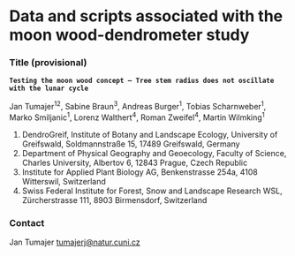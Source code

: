 # Data and scripts associated with the moon wood-dendrometer study

### Title (provisional)
**`Testing the moon wood concept – Tree stem radius does not oscillate with the lunar cycle`**

Jan Tumajer<sup>12</sup>, Sabine Braun<sup>3</sup>, Andreas Burger<sup>1</sup>, Tobias Scharnweber<sup>1</sup>, Marko Smiljanic<sup>1</sup>, Lorenz Walthert<sup>4</sup>, Roman Zweifel<sup>4</sup>, Martin Wilmking<sup>1</sup>
1.	DendroGreif, Institute of Botany and Landscape Ecology, University of Greifswald, Soldmannstraße 15, 17489 Greifswald, Germany
2.	Department of Physical Geography and Geoecology, Faculty of Science, Charles University, Albertov 6, 12843 Prague, Czech Republic
3.	Institute for Applied Plant Biology AG, Benkenstrasse 254a, 4108 Witterswil, Switzerland
4.	Swiss Federal Institute for Forest, Snow and Landscape Research WSL, Zürcherstrasse 111, 8903 Birmensdorf, Switzerland


### Contact
Jan Tumajer
tumajerj@natur.cuni.cz
